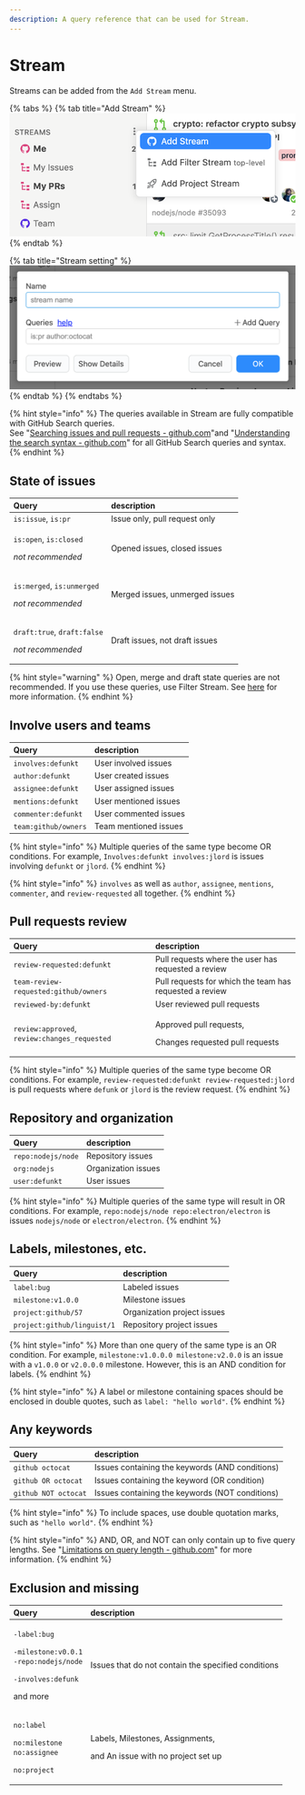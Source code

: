 ```yaml
---
description: A query reference that can be used for Stream.
---
```


# Stream

Streams can be added from the `Add Stream` menu.

{% tabs %}
{% tab title="Add Stream" %}
![](../.gitbook/assets/add-stream.png)
{% endtab %}

{% tab title="Stream setting" %}
![](../.gitbook/assets/09_add_stream2.png)
{% endtab %}
{% endtabs %}

{% hint style="info" %}
The queries available in Stream are fully compatible with GitHub Search queries.  
See "[Searching issues and pull requests - github.com](https://docs.github.com/en/free-pro-team@latest/github/searching-for-information-on-github/searching-issues-and-pull-requests)"and "[Understanding the search syntax - github.com](https://docs.github.com/en/free-pro-team@latest/github/searching-for-information-on-github/understanding-the-search-syntax)" for all GitHub Search queries and syntax.
{% endhint %}

## State of issues <a id="state"></a>

<table>
  <thead>
    <tr>
      <th style="text-align:left">Query</th>
      <th style="text-align:left">description</th>
    </tr>
  </thead>
  <tbody>
    <tr>
      <td style="text-align:left"><code>is:issue</code>, <code>is:pr</code>
      </td>
      <td style="text-align:left">Issue only, pull request only</td>
    </tr>
    <tr>
      <td style="text-align:left">
        <p><code>is:open</code>, <code>is:closed</code>
        </p>
        <p><em>not recommended</em>
        </p>
      </td>
      <td style="text-align:left">Opened issues, closed issues</td>
    </tr>
    <tr>
      <td style="text-align:left">
        <p><code>is:merged</code>, <code>is:unmerged</code>
        </p>
        <p><em>not recommended</em>
        </p>
      </td>
      <td style="text-align:left">Merged issues, unmerged issues</td>
    </tr>
    <tr>
      <td style="text-align:left">
        <p><code>draft:true</code>, <code>draft:false</code>
        </p>
        <p><em>not recommended</em>
        </p>
      </td>
      <td style="text-align:left">Draft issues, not draft issues</td>
    </tr>
  </tbody>
</table>

{% hint style="warning" %}
Open, merge and draft state queries are not recommended. If you use these queries, use Filter Stream. See [here](../usecase/query.md#open-issue) for more information.
{% endhint %}

## Involve users and teams <a id="involves"></a>

| Query | description |
| :--- | :--- |
| `involves:defunkt` | User involved issues |
| `author:defunkt` | User created issues |
| `assignee:defunkt` | User assigned issues |
| `mentions:defunkt` | User mentioned issues |
| `commenter:defunkt` | User commented issues |
| `team:github/owners` | Team mentioned issues |

{% hint style="info" %}
Multiple queries of the same type become OR conditions. For example, `Involves:defunkt involves:jlord` is issues involving `defunkt` or `jlord`.
{% endhint %}

{% hint style="info" %}
`involves` as well as `author`, `assignee`, `mentions`, `commenter`, and `review-requested` all together.
{% endhint %}

## Pull requests review <a id="review"></a>

<table>
  <thead>
    <tr>
      <th style="text-align:left">Query</th>
      <th style="text-align:left">description</th>
    </tr>
  </thead>
  <tbody>
    <tr>
      <td style="text-align:left"><code>review-requested:defunkt</code>
      </td>
      <td style="text-align:left">Pull requests where the user has requested a review</td>
    </tr>
    <tr>
      <td style="text-align:left"><code>team-review-requested:github/owners</code>
      </td>
      <td style="text-align:left">Pull requests for which the team has requested a review</td>
    </tr>
    <tr>
      <td style="text-align:left"><code>reviewed-by:defunkt</code>
      </td>
      <td style="text-align:left">User reviewed pull requests</td>
    </tr>
    <tr>
      <td style="text-align:left"><code>review:approved</code>, <code>review:changes_requested</code>
      </td>
      <td style="text-align:left">
        <p>Approved pull requests,</p>
        <p>Changes requested pull requests</p>
      </td>
    </tr>
  </tbody>
</table>

{% hint style="info" %}
Multiple queries of the same type become OR conditions. For example, `review-requested:defunkt review-requested:jlord` is pull requests where `defunk` or `jlord` is the review request.
{% endhint %}

## Repository and organization <a id="repo"></a>

| Query | description |
| :--- | :--- |
| `repo:nodejs/node` | Repository issues |
| `org:nodejs` | Organization issues |
| `user:defunkt` | User issues |

{% hint style="info" %}
Multiple queries of the same type will result in OR conditions. For example, `repo:nodejs/node repo:electron/electron` is issues `nodejs/node` or `electron/electron`.
{% endhint %}

## Labels, milestones, etc. <a id="label"></a>

| Query | description |
| :--- | :--- |
| `label:bug` | Labeled issues |
| `milestone:v1.0.0` | Milestone issues |
| `project:github/57` | Organization project issues |
| `project:github/linguist/1` | Repository project issues |

{% hint style="info" %}
More than one query of the same type is an OR condition. For example, `milestone:v1.0.0.0 milestone:v2.0.0` is an issue with a `v1.0.0` or `v2.0.0.0` milestone. However, this is an AND condition for labels.
{% endhint %}

{% hint style="info" %}
A label or milestone containing spaces should be enclosed in double quotes, such as `label: "hello world"`.
{% endhint %}

## Any keywords <a id="keyword"></a>

| Query | description |
| :--- | :--- |
| `github octocat` | Issues containing the keywords \(AND conditions\) |
| `github OR octocat` | Issues containing the keyword \(OR condition\) |
| `github NOT octocat` | Issues containing the keywords \(NOT conditions\) |

{% hint style="info" %}
To include spaces, use double quotation marks, such as `"hello world"`.
{% endhint %}

{% hint style="info" %}
AND, OR, and NOT can only contain up to five query lengths. See "[Limitations on query length - github.com](https://docs.github.com/en/free-pro-team@latest/github/searching-for-information-on-github/troubleshooting-search-queries#limitations-on-query-length)" for more information.
{% endhint %}

## Exclusion and missing <a id="exclude"></a>

<table>
  <thead>
    <tr>
      <th style="text-align:left">Query</th>
      <th style="text-align:left">description</th>
    </tr>
  </thead>
  <tbody>
    <tr>
      <td style="text-align:left">
        <p><code>-label:bug</code>
        </p>
        <p><code>-milestone:v0.0.1</code> 
          <br /><code>-repo:nodejs/node</code>
        </p>
        <p><code>-involves:defunk</code>
        </p>
        <p>and more</p>
      </td>
      <td style="text-align:left">Issues that do not contain the specified conditions</td>
    </tr>
    <tr>
      <td style="text-align:left">
        <p><code>no:label</code>
        </p>
        <p><code>no:milestone</code> 
          <br /><code>no:assignee</code>
        </p>
        <p><code>no:project</code>
        </p>
      </td>
      <td style="text-align:left">
        <p>Labels, Milestones, Assignments,</p>
        <p>and An issue with no project set up</p>
      </td>
    </tr>
  </tbody>
</table>

